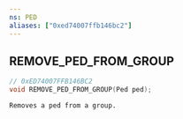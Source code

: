 ```yaml
---
ns: PED
aliases: ["0xed74007ffb146bc2"]
---
```

## REMOVE_PED_FROM_GROUP

```c
// 0xED74007FFB146BC2
void REMOVE_PED_FROM_GROUP(Ped ped);
```

```
Removes a ped from a group.
```
